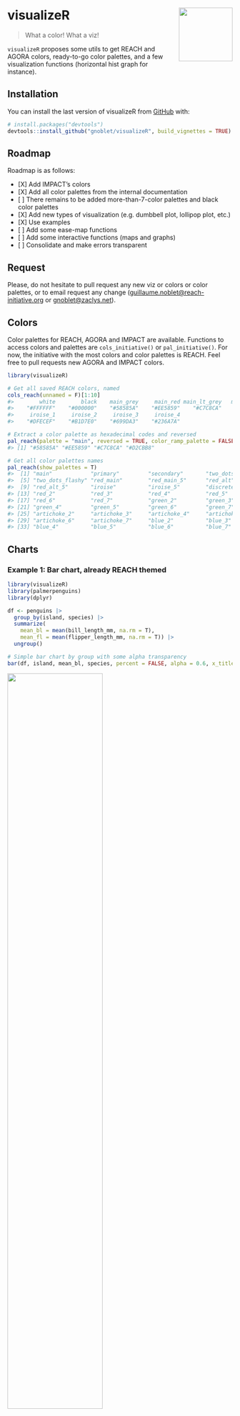
<!-- README.md is generated from README.Rmd. Please edit that file -->

# visualizeR <img src="man/figures/logo.png" align="right" alt="" width="120"/>

> What a color\! What a viz\!

`visualizeR` proposes some utils to get REACH and AGORA colors,
ready-to-go color palettes, and a few visualization functions
(horizontal hist graph for instance).

## Installation

You can install the last version of visualizeR from
[GitHub](https://github.com/) with:

``` r
# install.packages("devtools")
devtools::install_github("gnoblet/visualizeR", build_vignettes = TRUE)
```

## Roadmap

Roadmap is as follows:

  - \[X\] Add IMPACT’s colors
  - \[X\] Add all color palettes from the internal documentation
  - \[ \] There remains to be added more-than-7-color palettes and black
    color palettes
  - \[X\] Add new types of visualization (e.g. dumbbell plot, lollipop
    plot, etc.)
  - \[X\] Use examples
  - \[ \] Add some ease-map functions
  - \[ \] Add some interactive functions (maps and graphs)
  - \[ \] Consolidate and make errors transparent

## Request

Please, do not hesitate to pull request any new viz or colors or color
palettes, or to email request any change
(<guillaume.noblet@reach-initiative.org> or <gnoblet@zaclys.net>).

## Colors

Color palettes for REACH, AGORA and IMPACT are available. Functions to
access colors and palettes are `cols_initiative()` or
`pal_initiative()`. For now, the initiative with the most colors and
color palettes is REACH. Feel free to pull requests new AGORA and IMPACT
colors.

``` r
library(visualizeR)

# Get all saved REACH colors, named
cols_reach(unnamed = F)[1:10]
#>        white        black    main_grey     main_red main_lt_grey   main_beige 
#>    "#FFFFFF"    "#000000"    "#58585A"    "#EE5859"    "#C7C8CA"    "#D2CBB8" 
#>     iroise_1     iroise_2     iroise_3     iroise_4 
#>    "#DFECEF"    "#B1D7E0"    "#699DA3"    "#236A7A"

# Extract a color palette as hexadecimal codes and reversed
pal_reach(palette = "main", reversed = TRUE, color_ramp_palette = FALSE)
#> [1] "#58585A" "#EE5859" "#C7C8CA" "#D2CBB8"

# Get all color palettes names
pal_reach(show_palettes = T)
#>  [1] "main"            "primary"         "secondary"       "two_dots"       
#>  [5] "two_dots_flashy" "red_main"        "red_main_5"      "red_alt"        
#>  [9] "red_alt_5"       "iroise"          "iroise_5"        "discrete_6"     
#> [13] "red_2"           "red_3"           "red_4"           "red_5"          
#> [17] "red_6"           "red_7"           "green_2"         "green_3"        
#> [21] "green_4"         "green_5"         "green_6"         "green_7"        
#> [25] "artichoke_2"     "artichoke_3"     "artichoke_4"     "artichoke_5"    
#> [29] "artichoke_6"     "artichoke_7"     "blue_2"          "blue_3"         
#> [33] "blue_4"          "blue_5"          "blue_6"          "blue_7"
```

## Charts

### Example 1: Bar chart, already REACH themed

``` r
library(visualizeR)
library(palmerpenguins)
library(dplyr)

df <- penguins |> 
  group_by(island, species) |> 
  summarize(
    mean_bl = mean(bill_length_mm, na.rm = T),
    mean_fl = mean(flipper_length_mm, na.rm = T)) |> 
  ungroup()

# Simple bar chart by group with some alpha transparency
bar(df, island, mean_bl, species, percent = FALSE, alpha = 0.6, x_title = "Mean of bill length")
```

<img src="man/figures/README-example-bar-chart-1.png" width="65%" />

``` r

# Using another color palette through `theme_reach()` and changing scale to percent
bar(df, island,mean_bl, species, percent = TRUE, theme = theme_reach(palette = "artichoke_3"))
```

<img src="man/figures/README-example-bar-chart-2.png" width="65%" />

``` r

# Not flipped, with text added, group_title, no y-axis and no bold for legend
bar(df, island, mean_bl, species, group_title = "Species", flip = FALSE, add_text = TRUE, add_text_suffix = "%", percent = FALSE, theme = theme_reach(text_font_face = "plain", axis_y = FALSE))
```

<img src="man/figures/README-example-bar-chart-3.png" width="65%" />

### Example 2: Point chart, already REACH themed

At this stage, `point_reach()` only supports categorical grouping colors
with the `group` arg.

``` r

# Simple point chart
point(penguins, bill_length_mm, flipper_length_mm)
```

<img src="man/figures/README-example-point-chart-1.png" width="65%" />

``` r

# Point chart with grouping colors, greater dot size, some transparency, reversed color palette
point(penguins, bill_length_mm, flipper_length_mm, island, alpha = 0.6, size = 3, theme = theme_reach(reverse = TRUE))
```

<img src="man/figures/README-example-point-chart-2.png" width="65%" />

``` r

# Using another color palettes
point(penguins, bill_length_mm, flipper_length_mm, island, size = 1.5, x_title = "Bill", y_title = "Flipper", title = "Length (mm)", theme = theme_reach(palette = "artichoke_3", text_font_face = , grid_major_x = TRUE,  title_position_to_plot = FALSE))
```

<img src="man/figures/README-example-point-chart-3.png" width="65%" />

### Example 3: Dumbbell plot, REACH themed

Remember to ensure that your data are in the long format and you only
have two groups on the x-axis; for instance, IDP and returnee and no NA
values.

``` r
# Prepare long data
df <- tibble::tibble(
  admin1 = rep(letters[1:8], 2),
  setting = c(rep(c("Rural", "Urban"), 4), rep(c("Urban", "Rural"), 4)),
  stat = rnorm(16, mean = 50, sd = 18)
) |>
  dplyr::mutate(stat = round(stat, 0))

# Example, adding a parameter to `theme_reach()` passed on `ggplot2::theme()` to align legend title

dumbbell(df,
         stat,
         setting,
         admin1,
         title = "% of HHs that reported open defecation as sanitation facility",
         group_y_title = "Admin 1",
         group_x_title = "Setting",
         theme = theme_reach(legend_position =  "bottom",
                             legend_direction = "horizontal",
                             legend_title_font_face = "bold",
                             palette = "primary",
                             title_position_to_plot = FALSE,
                             legend.title.align = 0.5)) +
  # Change legend title position (could be included as part of the function)
  ggplot2::guides(  
    color = ggplot2::guide_legend(title.position = "left"),
    fill =  ggplot2::guide_legend(title.position = "left")
  )
```

<img src="man/figures/README-example-dumbbell-plot-1.png" width="65%" />

### Example 4: donut chart, REACH themed (to used once, not twice)

``` r

# Some summarized data: % of HHs by displacement status
df <- tibble::tibble(
  status = c("Displaced", "Non displaced", "Returnee", "Don't know/Prefer not to say"),
  percentage = c(18, 65, 12, 3)
)

# Donut
donut(df, 
      status, 
      percentage, 
      hole_size  = 3, 
      add_text_suffix = "%", 
      add_text_color = cols_reach("dk_grey"), 
      add_text_treshold_display = 5,
      x_title = "Displacement status", 
      title = "% of HHs by displacement status", 
      theme = theme_reach(legend_reverse = TRUE))
```

<img src="man/figures/README-example-donut-plot-1.png" width="65%" />

### Example 5: waffle chart

``` r
#
waffle(df, status, percentage, x_title = "A caption", title = "A title", subtitle = "A subtitle")
```

<img src="man/figures/README-example-waffle-plot-1.png" width="65%" />

### Example 6: alluvial chart, REACH themed

``` r

# Some summarized data: % of HHs by self-reported status of displacement in 2021 and in 2022
df <- tibble::tibble(
  status_from = c(rep("Displaced", 4),
                  rep("Non displaced", 4),
                  rep("Returnee", 4),
                  rep("Dnk/Pnts", 4)),
  status_to = c("Displaced", "Non displaced", "Returnee", "Dnk/Pnts", "Displaced", "Non displaced", "Returnee", "Dnk/Pnts", "Displaced", "Non displaced", "Returnee", "Dnk/Pnts", "Displaced", "Non displaced", "Returnee", "Dnk/Pnts"),
  percentage = c(20, 8, 18, 1, 12, 21, 0, 2, 0, 3, 12, 1, 0, 0, 1, 1)
)

# Alluvial, here the group is the status for 2021

alluvial(df, 
         status_from, 
         status_to,
         percentage, 
         status_from,
         from_levels = c("Displaced", "Non displaced", "Returnee", "Dnk/Pnts"), 
         alpha = 0.8, 
         group_title = "Status for 2021",
         title = "% of HHs by self-reported status from 2021 to 2022", 
         theme = theme_reach(
           axis_y = FALSE, 
           legend_position = "none"))
```

<img src="man/figures/README-example-alluvial-plot-1.png" width="65%" />

### Example 7: lollipop chart

``` r
library(tidyr)
# Prepare long data
df <- tibble::tibble(
 admin1 = replicate(15, sample(letters, 8)) |> t() |> as.data.frame() |> unite("admin1", sep = "") |> dplyr::pull(admin1),  
 stat = rnorm(15, mean = 50, sd = 15)) |>
  dplyr::mutate(stat = round(stat, 0))

# Make lollipop plot, REACH themed, vertical with 45 degrees angle X-labels
lollipop(df,
         admin1,
         stat,
         arrange = FALSE,
         add_text = FALSE,
         flip = FALSE,
         y_title = "% of HHs",
         x_title = "Admin 1",
         title = "% of HHs that reported having received a humanitarian assistance",
         theme = theme_reach(axis_text_x_angle = 45, 
                             grid_major_y = TRUE, 
                             grid_major_y_size = 0.2, 
                             grid_major_x = TRUE, 
                             grid_minor_y = TRUE))
```

<img src="man/figures/README-example-lollipop-chart-1.png" width="65%" />

``` r

# Horizontal, greater point size, arranged by value, no grid, and text labels added
lollipop(df,
         admin1,
         stat,
         arrange = TRUE,
         point_size = 10,
         point_color = cols_reach("main_beige"),
         segment_size = 2,
         add_text = TRUE,
         add_text_suffix = "%",
         y_title = "% of HHs",
         x_title = "Admin 1",
         title = "% of HHs that reported having received a humanitarian assistance in the 12 months prior to the assessment",
         theme = theme_reach(title_position_to_plot = FALSE))
```

<img src="man/figures/README-example-lollipop-chart-2.png" width="65%" />

## Maps

``` r

# Add indicator layer 
# - based on "pretty" classes and title "Proportion (%)" 
# - buffer to add a 10% around the bounding box
map <- add_indicator_layer(
  indicator_admin1, 
  opn_dfc,
  buffer = 0.1) + 
  # Layout - some defaults - add the map title
  add_layout("% of HH that reported open defecation as sanitation facility") + 
  # Admin boundaries as list of shape files (lines) and colors, line widths and labels as vectors
  add_admin_boundaries(
    lines = list(line_admin1, border_admin0, frontier_admin0),
    colors = cols_reach("main_lt_grey", "dk_grey", "black"),
    lwds = c(0.5, 2, 3),
    labels = c("Department", "Country", "Dominican Rep. frontier"),
    title = "Administrative boundaries") + 
  # Add text labels - centered on admin 1 centroids
  add_admin_labels(centroid_admin1, ADM1_FR_UPPER) +
  # Add a compass
  add_compass() +
  # Add a scale bar
  add_scale_bar() +
  # Add credits
  add_credits("Admin. boundaries. : CNIGS \nCoord. system: GCS WGS 1984")
```

![Once exported with
`tmap::tmap_save()`.](man/figures/README-example-map.png)
